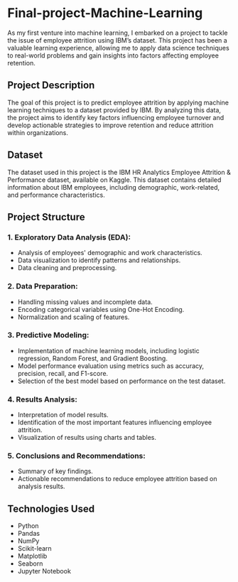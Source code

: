 # Final-project-Machine-Learning
As my first venture into machine learning, I embarked on a project to tackle the issue of employee attrition using IBM’s dataset. This project has been a valuable learning experience, allowing me to apply data science techniques to real-world problems and gain insights into factors affecting employee retention.

## Project Description
The goal of this project is to predict employee attrition by applying machine learning techniques to a dataset provided by IBM. By analyzing this data, the project aims to identify key factors influencing employee turnover and develop actionable strategies to improve retention and reduce attrition within organizations.

## Dataset
The dataset used in this project is the IBM HR Analytics Employee Attrition & Performance dataset, available on Kaggle. This dataset contains detailed information about IBM employees, including demographic, work-related, and performance characteristics.

## Project Structure
### 1. Exploratory Data Analysis (EDA):
- Analysis of employees' demographic and work characteristics.
- Data visualization to identify patterns and relationships.
- Data cleaning and preprocessing.
### 2. Data Preparation:
- Handling missing values and incomplete data.
- Encoding categorical variables using One-Hot Encoding.
- Normalization and scaling of features.
### 3. Predictive Modeling:
- Implementation of machine learning models, including logistic regression, Random Forest, and Gradient Boosting.
- Model performance evaluation using metrics such as accuracy, precision, recall, and F1-score.
- Selection of the best model based on performance on the test dataset.
### 4. Results Analysis:
- Interpretation of model results.
- Identification of the most important features influencing employee attrition.
- Visualization of results using charts and tables.
### 5. Conclusions and Recommendations:
- Summary of key findings.
- Actionable recommendations to reduce employee attrition based on analysis results.
  
## Technologies Used
- Python
- Pandas
- NumPy
- Scikit-learn
- Matplotlib
- Seaborn
- Jupyter Notebook
